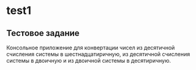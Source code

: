 # test1
 ## Тестовое задание
Консольное приложение для конвертации чисел из десятичной счисления системы в шестнадцатиричную, из десятичной счисления системы в двоичную и из двоичной системы в десятиричную.
